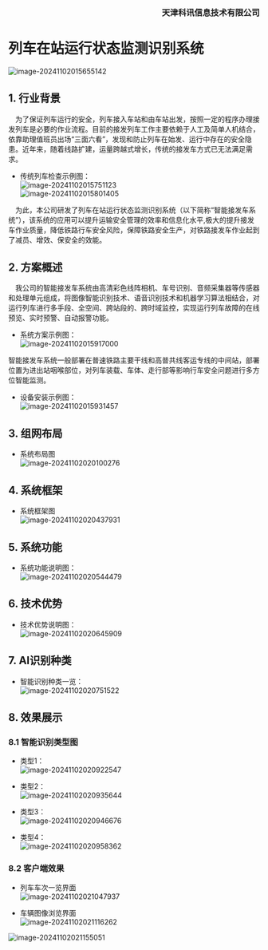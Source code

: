 <div align="right">
<H3>天津科讯信息技术有限公司</H3>
</div>

# 列车在站运行状态监测识别系统

![image-20241102015655142](images/03/image-20241102015655142.png)

## 1. 行业背景

　为了保证列车运行的安全，列车接入车站和由车站出发，按照一定的程序办理接发列车是必要的作业流程。目前的接发列车工作主要依赖于人工及简单人机结合，依靠助理值班员出场“三面六看”，发现和防止列车在始发、运行中存在的安全隐患。近年来，随着线路扩建，运量跨越式增长，传统的接发车方式已无法满足需求。  

- 传统列车检查示例图：  
  ![image-20241102015751123](images/03/image-20241102015751123.png)  
  ![image-20241102015801405](images/03/image-20241102015801405.png)

　为此，本公司研发了列车在站运行状态监测识别系统（以下简称“智能接发车系统”），该系统的应用可以提升运输安全管理的效率和信息化水平,极大的提升接发车作业质量，降低铁路行车安全风险，保障铁路安全生产，对铁路接发车作业起到了减员、增效、保安全的效能。

## 2. 方案概述

　我公司的智能接发车系统由高清彩色线阵相机、车号识别、音频采集器等传感器和处理单元组成，将图像智能识别技术、语音识别技术和机器学习算法相结合，对运行列车进行多手段、全空间、跨站段的、跨时域监控，实现运行列车故障的在线预览、实时预警、自动报警功能。

- 系统方案示例图：  
  ![image-20241102015917000](images/03/image-20241102015917000.png)

智能接发车系统一般部署在普速铁路主要干线和高普共线客运专线的中间站，部署位置为进出站咽喉部位，对列车装载、车体、走行部等影响行车安全问题进行多方位智能监测。

- 设备安装示例图：  
  ![image-20241102015931457](images/03/image-20241102015931457.png)

## 3. 组网布局

- 系统布局图  
  ![image-20241102020100276](images/03/image-20241102020100276.png)

## 4. 系统框架

- 系统框架图  
  ![image-20241102020437931](images/03/image-20241102020437931.png)

## 5. 系统功能

- 系统功能说明图：  
  ![image-20241102020544479](images/03/image-20241102020544479.png)

## 6. 技术优势

- 技术优势说明图：  
  ![image-20241102020645909](images/03/image-20241102020645909.png)

## 7. AI识别种类

- 智能识别种类一览：  
  ![image-20241102020751522](images/03/image-20241102020751522.png)

## 8. 效果展示

### 8.1 智能识别类型图

- 类型1：  
  ![image-20241102020922547](images/03/image-20241102020922547.png)

- 类型2：  
  ![image-20241102020935644](images/03/image-20241102020935644.png)

- 类型3：  
  ![image-20241102020946676](images/03/image-20241102020946676.png)

- 类型4：  
  ![image-20241102020958362](images/03/image-20241102020958362.png)

### 8.2 客户端效果

- 列车车次一览界面  
  ![image-20241102021047937](images/03/image-20241102021047937.png)

- 车辆图像浏览界面  
  ![image-20241102021116262](images/03/image-20241102021116262.png)



![image-20241102021155051](images/03/image-20241102021155051.png)